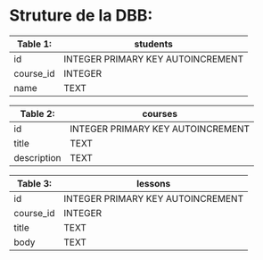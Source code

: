 # Struture de la DBB:

| Table 1: | students |
| --- | --- |
| id | INTEGER PRIMARY KEY AUTOINCREMENT |
| course_id | INTEGER |
| name | TEXT |

| Table 2: | courses |
| --- | --- |
| id | INTEGER PRIMARY KEY AUTOINCREMENT |
| title | TEXT |
| description | TEXT |

| Table 3: | lessons |
| --- | --- |
| id | INTEGER PRIMARY KEY AUTOINCREMENT |
| course_id | INTEGER |
| title | TEXT |
| body | TEXT |